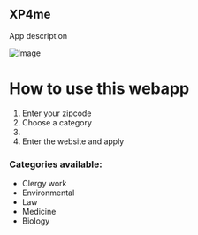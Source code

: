 ## XP4me

App description

![Image](src)


# How to use this webapp

1. Enter your zipcode
2. Choose a category
3. 
4. Enter the website and apply 

### Categories available:

- Clergy work
- Environmental
- Law
- Medicine
- Biology
